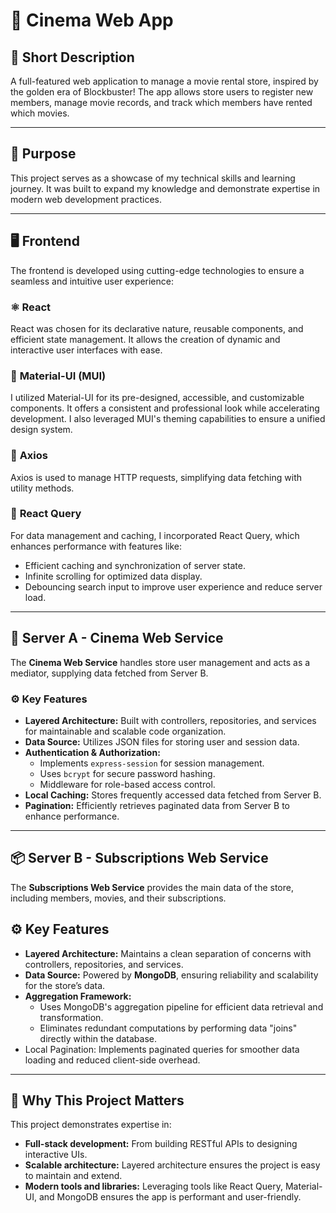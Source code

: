 # 🎥 **Cinema Web App**

## 🌟 **Short Description**  
A full-featured web application to manage a movie rental store, inspired by the golden era of Blockbuster! The app allows store users to register new members, manage movie records, and track which members have rented which movies.  

---

## 🎯 **Purpose**  
This project serves as a showcase of my technical skills and learning journey. It was built to expand my knowledge and demonstrate expertise in modern web development practices.  

---

## 🖥️ **Frontend**  
The frontend is developed using cutting-edge technologies to ensure a seamless and intuitive user experience:  

### ⚛️ **React**  
React was chosen for its declarative nature, reusable components, and efficient state management. It allows the creation of dynamic and interactive user interfaces with ease.  

### 🎨 **Material-UI (MUI)**  
I utilized Material-UI for its pre-designed, accessible, and customizable components. It offers a consistent and professional look while accelerating development. I also leveraged MUI's theming capabilities to ensure a unified design system.  

### 📡 **Axios**  
Axios is used to manage HTTP requests, simplifying data fetching with utility methods.  

### 🔁 **React Query**  
For data management and caching, I incorporated React Query, which enhances performance with features like:

* Efficient caching and synchronization of server state.
* Infinite scrolling for optimized data display.
* Debouncing search input to improve user experience and reduce server load.

---

## 🔗 **Server A - Cinema Web Service**
The **Cinema Web Service** handles store user management and acts as a mediator, supplying data fetched from Server B.

### ⚙️ **Key Features**
* **Layered Architecture:** Built with controllers, repositories, and services for maintainable and scalable code organization.
* **Data Source:** Utilizes JSON files for storing user and session data.
* **Authentication & Authorization:**
    * Implements `express-session` for session management.
    * Uses `bcrypt` for secure password hashing.
    * Middleware for role-based access control.
* **Local Caching:** Stores frequently accessed data fetched from Server B.
* **Pagination:** Efficiently retrieves paginated data from Server B to enhance performance.

---

## 📦 **Server B - Subscriptions Web Service**
The **Subscriptions Web Service** provides the main data of the store, including members, movies, and their subscriptions.
## ⚙️ **Key Features**
* **Layered Architecture:** Maintains a clean separation of concerns with controllers, repositories, and services.
* **Data Source:** Powered by **MongoDB**, ensuring reliability and scalability for the store’s data.
* **Aggregation Framework:**
    * Uses MongoDB's aggregation pipeline for efficient data retrieval and transformation.
    * Eliminates redundant computations by performing data "joins" directly within the database.
* Local Pagination: Implements paginated queries for smoother data loading and reduced client-side overhead.

---

## 🚀 **Why This Project Matters**
This project demonstrates expertise in:
* **Full-stack development:** From building RESTful APIs to designing interactive UIs.
* **Scalable architecture:** Layered architecture ensures the project is easy to maintain and extend.
* **Modern tools and libraries:** Leveraging tools like React Query, Material-UI, and MongoDB ensures the app is performant and user-friendly.